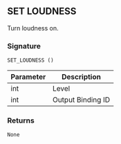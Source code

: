## SET LOUDNESS

Turn loudness on.


### Signature

`SET_LOUDNESS ()`


| Parameter | Description |
| --- | --- |
| int | Level |
| int | Output Binding ID |


### Returns

`None`